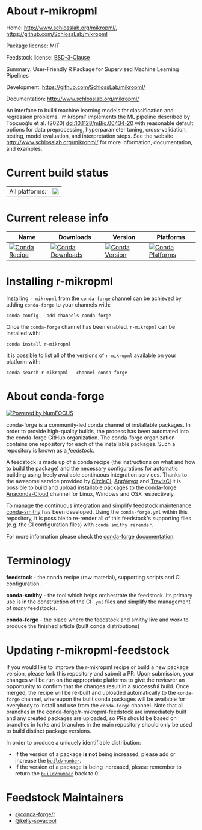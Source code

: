 About r-mikropml
================

Home: http://www.schlosslab.org/mikropml/, https://github.com/SchlossLab/mikropml

Package license: MIT

Feedstock license: [BSD-3-Clause](https://github.com/conda-forge/r-mikropml-feedstock/blob/master/LICENSE.txt)

Summary: User-Friendly R Package for Supervised Machine Learning Pipelines

Development: https://github.com/SchlossLab/mikropml/

Documentation: http://www.schlosslab.org/mikropml/

An interface to build machine learning models for classification and regression problems. 'mikropml' implements the ML pipeline described by Topçuoğlu et al. (2020) <doi:10.1128/mBio.00434-20> with reasonable default options for data preprocessing, hyperparameter tuning, cross-validation, testing, model evaluation, and interpretation steps. See the website <http://www.schlosslab.org/mikropml/> for more information, documentation, and examples.

Current build status
====================


<table><tr><td>All platforms:</td>
    <td>
      <a href="https://dev.azure.com/conda-forge/feedstock-builds/_build/latest?definitionId=11288&branchName=master">
        <img src="https://dev.azure.com/conda-forge/feedstock-builds/_apis/build/status/r-mikropml-feedstock?branchName=master">
      </a>
    </td>
  </tr>
</table>

Current release info
====================

| Name | Downloads | Version | Platforms |
| --- | --- | --- | --- |
| [![Conda Recipe](https://img.shields.io/badge/recipe-r--mikropml-green.svg)](https://anaconda.org/conda-forge/r-mikropml) | [![Conda Downloads](https://img.shields.io/conda/dn/conda-forge/r-mikropml.svg)](https://anaconda.org/conda-forge/r-mikropml) | [![Conda Version](https://img.shields.io/conda/vn/conda-forge/r-mikropml.svg)](https://anaconda.org/conda-forge/r-mikropml) | [![Conda Platforms](https://img.shields.io/conda/pn/conda-forge/r-mikropml.svg)](https://anaconda.org/conda-forge/r-mikropml) |

Installing r-mikropml
=====================

Installing `r-mikropml` from the `conda-forge` channel can be achieved by adding `conda-forge` to your channels with:

```
conda config --add channels conda-forge
```

Once the `conda-forge` channel has been enabled, `r-mikropml` can be installed with:

```
conda install r-mikropml
```

It is possible to list all of the versions of `r-mikropml` available on your platform with:

```
conda search r-mikropml --channel conda-forge
```


About conda-forge
=================

[![Powered by NumFOCUS](https://img.shields.io/badge/powered%20by-NumFOCUS-orange.svg?style=flat&colorA=E1523D&colorB=007D8A)](http://numfocus.org)

conda-forge is a community-led conda channel of installable packages.
In order to provide high-quality builds, the process has been automated into the
conda-forge GitHub organization. The conda-forge organization contains one repository
for each of the installable packages. Such a repository is known as a *feedstock*.

A feedstock is made up of a conda recipe (the instructions on what and how to build
the package) and the necessary configurations for automatic building using freely
available continuous integration services. Thanks to the awesome service provided by
[CircleCI](https://circleci.com/), [AppVeyor](https://www.appveyor.com/)
and [TravisCI](https://travis-ci.com/) it is possible to build and upload installable
packages to the [conda-forge](https://anaconda.org/conda-forge)
[Anaconda-Cloud](https://anaconda.org/) channel for Linux, Windows and OSX respectively.

To manage the continuous integration and simplify feedstock maintenance
[conda-smithy](https://github.com/conda-forge/conda-smithy) has been developed.
Using the ``conda-forge.yml`` within this repository, it is possible to re-render all of
this feedstock's supporting files (e.g. the CI configuration files) with ``conda smithy rerender``.

For more information please check the [conda-forge documentation](https://conda-forge.org/docs/).

Terminology
===========

**feedstock** - the conda recipe (raw material), supporting scripts and CI configuration.

**conda-smithy** - the tool which helps orchestrate the feedstock.
                   Its primary use is in the construction of the CI ``.yml`` files
                   and simplify the management of *many* feedstocks.

**conda-forge** - the place where the feedstock and smithy live and work to
                  produce the finished article (built conda distributions)


Updating r-mikropml-feedstock
=============================

If you would like to improve the r-mikropml recipe or build a new
package version, please fork this repository and submit a PR. Upon submission,
your changes will be run on the appropriate platforms to give the reviewer an
opportunity to confirm that the changes result in a successful build. Once
merged, the recipe will be re-built and uploaded automatically to the
`conda-forge` channel, whereupon the built conda packages will be available for
everybody to install and use from the `conda-forge` channel.
Note that all branches in the conda-forge/r-mikropml-feedstock are
immediately built and any created packages are uploaded, so PRs should be based
on branches in forks and branches in the main repository should only be used to
build distinct package versions.

In order to produce a uniquely identifiable distribution:
 * If the version of a package **is not** being increased, please add or increase
   the [``build/number``](https://conda.io/docs/user-guide/tasks/build-packages/define-metadata.html#build-number-and-string).
 * If the version of a package **is** being increased, please remember to return
   the [``build/number``](https://conda.io/docs/user-guide/tasks/build-packages/define-metadata.html#build-number-and-string)
   back to 0.

Feedstock Maintainers
=====================

* [@conda-forge/r](https://github.com/conda-forge/r/)
* [@kelly-sovacool](https://github.com/kelly-sovacool/)

